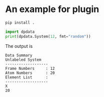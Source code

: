 # An example for plugin

```sh
pip install .
```

```py
import dpdata
print(dpdata.System(12, fmt="random"))
```

The output is

```
Data Summary
Unlabeled System
-------------------
Frame Numbers     : 12
Atom Numbers      : 20
Element List      :
-------------------
X
20
```